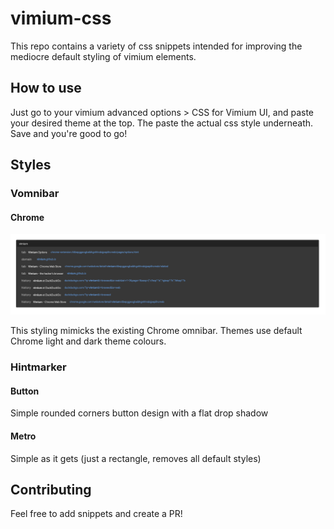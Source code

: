 # vimium-css
This repo contains a variety of css snippets intended for improving the mediocre default styling of vimium elements.

## How to use
Just go to your vimium advanced options > CSS for Vimium UI, and paste your desired theme at the top.
The paste the actual css style underneath. Save and you're good to go!

## Styles
### Vomnibar
#### Chrome

![](images/vomnibar-dark.png)

This styling mimicks the existing Chrome omnibar. Themes use default Chrome light and dark theme colours.

### Hintmarker
#### Button
Simple rounded corners button design with a flat drop shadow
#### Metro
Simple as it gets (just a rectangle, removes all default styles)


## Contributing
Feel free to add snippets and create a PR!